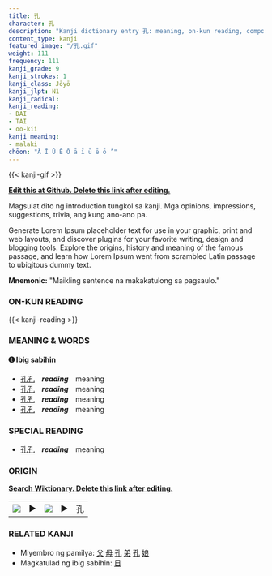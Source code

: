```yaml
---
title: 孔
character: 孔
description: "Kanji dictionary entry 孔: meaning, on-kun reading, compounds, origin, related kanji"
content_type: kanji
featured_image: "/孔.gif"
weight: 111
frequency: 111
kanji_grade: 9
kanji_strokes: 1
kanji_class: Jōyō
kanji_jlpt: N1
kanji_radical: 
kanji_reading: 
- DAI
- TAI
- oo-kii
kanji_meaning:
- malaki
chōon: "Ā Ī Ū Ē Ō ā ī ū ē ō ’"
---
```

[//]: # (Don't edit the line below. Kanji animated GIF code is automatically generated.)
{{< kanji-gif >}}

[//]: # (Edit below this line.)

**[Edit this at Github. Delete this link after editing.](https://github.com/tim0g/tim/tree/main/content/kanji/孔/index.md)**

Magsulat dito ng introduction tungkol sa kanji. Mga opinions, impressions, suggestions, trivia, ang kung ano-ano pa.

Generate Lorem Ipsum placeholder text for use in your graphic, print and web layouts, and discover plugins for your favorite writing, design and blogging tools. Explore the origins, history and meaning of the famous passage, and learn how Lorem Ipsum went from scrambled Latin passage to ubiqitous dummy text.
 
**Mnemonic:** "Maikling sentence na makakatulong sa pagsaulo."

### ON-KUN READING

[//]: # (Don't edit the line below. ON-KUN READING code is automatically generated.)
{{< kanji-reading >}}

### MEANING & WORDS

#### ➊ **Ibig sabihin**
  - [孔](../孔)[孔](../孔)　***reading***　meaning
  - [孔](../孔)[孔](../孔)　***reading***　meaning
  - [孔](../孔)[孔](../孔)　***reading***　meaning
  - [孔](../孔)[孔](../孔)　***reading***　meaning

### SPECIAL READING
  - [孔](../孔)[孔](../孔)　***reading***　meaning

### ORIGIN

**[Search Wiktionary. Delete this link after editing.](https://wiktionary.org/wiki/孔)**
<table class="kanji-table"><tr><td>
<img src="60px-孔-bronze.svg.png">
</td><td>▶</td><td>
<img src="60px-孔-oracle.svg.png">
</td><td>▶</td>
<td class="kanji-origin">孔</td>
</tr></table>

### RELATED KANJI
- Miyembro ng pamilya: [父](../父) [母](../母) [孔](../孔) [弟](../弟) [孔](../孔) [娘](../娘)
- Magkatulad ng ibig sabihin: [日](../日)
